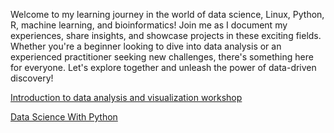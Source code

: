 Welcome to my learning journey in the world of data science, Linux, Python, R, machine learning, and bioinformatics! Join me as I document my experiences, share insights, and showcase projects in these exciting fields. Whether you're a beginner looking to dive into data analysis or an experienced practitioner seeking new challenges, there's something here for everyone. Let's explore together and unleash the power of data-driven discovery!

[Introduction to data analysis and visualization workshop](https://eyesoftruth.github.io/data-analysis-and-visualization-with-R/)

[Data Science With Python](https://eyesoftruth.github.io/Data-Science-With-Python/)
